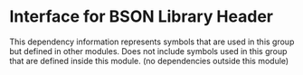 
# Interface for BSON Library Header
This dependency information represents symbols that are used in this group but defined in other modules.  Does not include symbols used in this group that are defined inside this module.
(no dependencies outside this module)
